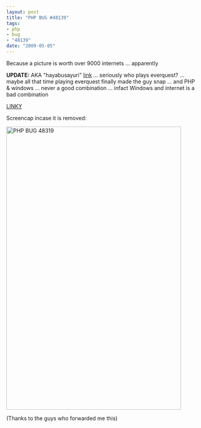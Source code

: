 ```yaml
--- 
layout: post
title: "PHP BUG #48139"
tags: 
- php
- bug
- "48139"
date: "2009-05-05"
---
```

Because a picture is worth over 9000 internets ... apparently

<strong>UPDATE:</strong> AKA "hayabusayuri" <a href="http://209.85.229.132/search?q=cache:EDgsFNlfXkwJ:www.mmotricks.com/forums/eq2-downloads/2447-everquest-2-server-emulator-information-print.html+Beowulve%40gmail.com&cd=1&hl=en&ct=clnk&gl=uk&client=firefox-a">link</a> ... seriously who plays everquest? ... maybe all that time playing everquest finally made the guy snap ... and PHP & windows ... never a good combination ... infact Windows and internet is a bad combination

<a href="http://bugs.php.net/bug.php?id=48139">
LINKY</a>

Screencap incase it is removed:

<img alt="PHP BUG 48319" src="http://farm4.static.flickr.com/3583/3503836807_d54bee036b_o.png" title="PHP BUG 48139" class="alignnone" width="460" height="744" />

(Thanks to the guys who forwarded me this)
